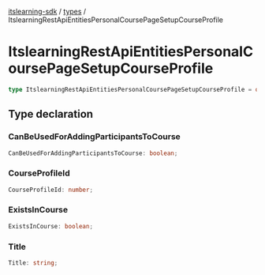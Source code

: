 [itslearning-sdk](../../modules.md) / [types](../index.md) / ItslearningRestApiEntitiesPersonalCoursePageSetupCourseProfile

# ItslearningRestApiEntitiesPersonalCoursePageSetupCourseProfile

```ts
type ItslearningRestApiEntitiesPersonalCoursePageSetupCourseProfile = object;
```

## Type declaration

### CanBeUsedForAddingParticipantsToCourse

```ts
CanBeUsedForAddingParticipantsToCourse: boolean;
```

### CourseProfileId

```ts
CourseProfileId: number;
```

### ExistsInCourse

```ts
ExistsInCourse: boolean;
```

### Title

```ts
Title: string;
```
